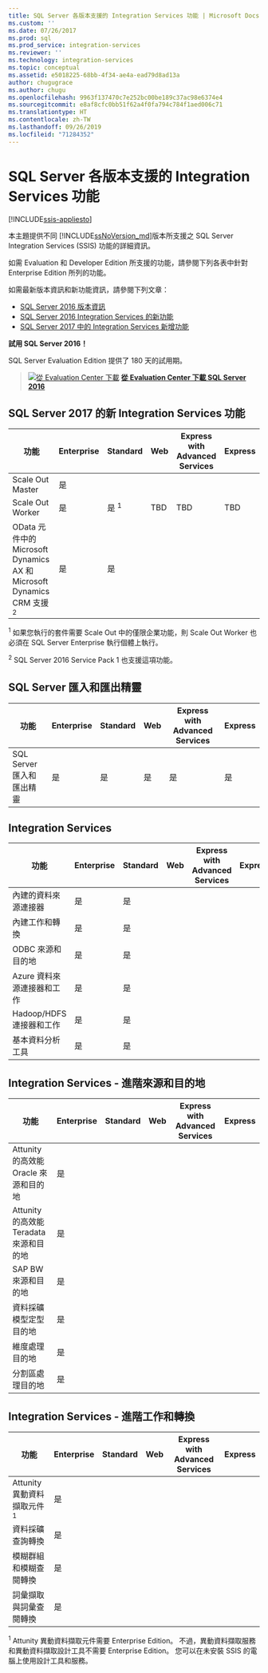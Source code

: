 ```yaml
---
title: SQL Server 各版本支援的 Integration Services 功能 | Microsoft Docs
ms.custom: ''
ms.date: 07/26/2017
ms.prod: sql
ms.prod_service: integration-services
ms.reviewer: ''
ms.technology: integration-services
ms.topic: conceptual
ms.assetid: e5018225-68bb-4f34-ae4a-ead79d8ad13a
author: chugugrace
ms.author: chugu
ms.openlocfilehash: 9963f137470c7e252bc00be189c37ac98e6374e4
ms.sourcegitcommit: e8af8cfc0bb51f62a4f0fa794c784f1aed006c71
ms.translationtype: HT
ms.contentlocale: zh-TW
ms.lasthandoff: 09/26/2019
ms.locfileid: "71284352"
---
```

# <a name="integration-services-features-supported-by-the-editions-of-sql-server"></a>SQL Server 各版本支援的 Integration Services 功能

[!INCLUDE[ssis-appliesto](../includes/ssis-appliesto-ssvrpluslinux-asdb-asdw-xxx.md)]


 本主題提供不同 [!INCLUDE[ssNoVersion_md](../includes/ssnoversion-md.md)]版本所支援之 SQL Server Integration Services (SSIS) 功能的詳細資訊。  

如需 Evaluation 和 Developer Edition 所支援的功能，請參閱下列各表中針對 Enterprise Edition 所列的功能。
  
如需最新版本資訊和新功能資訊，請參閱下列文章：
-   [SQL Server 2016 版本資訊](../sql-server/sql-server-2016-release-notes.md)
-   [SQL Server 2016 Integration Services 的新功能](../integration-services/what-s-new-in-integration-services-in-sql-server-2016.md)
-   [SQL Server 2017 中的 Integration Services 新增功能](../integration-services/what-s-new-in-integration-services-in-sql-server-2017.md)
    
**試用 SQL Server 2016！**    

SQL Server Evaluation Edition 提供了 180 天的試用期。  
    
> [![從 Evaluation Center 下載](https://docs.microsoft.com/analysis-services/analysis-services/media/download.png)](https://www.microsoft.com/evalcenter/evaluate-sql-server-2016) **[從 Evaluation Center 下載 SQL Server 2016](https://www.microsoft.com/evalcenter/evaluate-sql-server-2016)**    
    
## <a name="ISNew"></a> SQL Server 2017 的新 Integration Services 功能
  
|功能|Enterprise|Standard|Web|Express with Advanced Services|Express|  
|-------------|----------------|--------------|---------|------------------------------------|------------------------|  
|Scale Out Master|是|||||
|Scale Out Worker|是|是 <sup>1</sup>|TBD|TBD|TBD|
|OData 元件中的 Microsoft Dynamics AX 和 Microsoft Dynamics CRM 支援 <sup>2</sup>|是|是||||

<sup>1</sup> 如果您執行的套件需要 Scale Out 中的僅限企業功能，則 Scale Out Worker 也必須在 SQL Server Enterprise 執行個體上執行。

<sup>2</sup> SQL Server 2016 Service Pack 1 也支援這項功能。

## <a name="IEWiz"></a> SQL Server 匯入和匯出精靈

|功能|Enterprise|Standard|Web|Express with Advanced Services|Express|  
|-------------|----------------|--------------|---------|------------------------------------|------------------------|  
|SQL Server 匯入和匯出精靈|是|是|是|是|是|  

## <a name="IS"></a> Integration Services  
  
|功能|Enterprise|Standard|Web|Express with Advanced Services|Express|  
|-------------|----------------|--------------|---------|------------------------------------|------------------------|  
|內建的資料來源連接器|是|是|||| 
|內建工作和轉換|是|是||||  
|ODBC 來源和目的地 |是|是|||| 
|Azure 資料來源連接器和工作|是|是||||  
|Hadoop/HDFS 連接器和工作|是|是||||  
|基本資料分析工具|是|是|||| 

## <a name="ISAA"></a> Integration Services - 進階來源和目的地  
  
|功能|Enterprise|Standard|Web|Express with Advanced Services|Express|  
|-------------|----------------|--------------|---------|------------------------------------|------------------------|  
|Attunity 的高效能 Oracle 來源和目的地|是|||||  
|Attunity 的高效能 Teradata 來源和目的地|是|||||  
|SAP BW 來源和目的地|是|||||  
|資料採礦模型定型目的地|是|||||  
|維度處理目的地|是|||||  
|分割區處理目的地|是|||||  
  
## <a name="ISAT"></a> Integration Services - 進階工作和轉換  
  
|功能|Enterprise|Standard|Web|Express with Advanced Services|Express|  
|-------------|----------------|--------------|---------|------------------------------------|------------------------|  
|Attunity 異動資料擷取元件 <sup>1</sup>|是|||||  
|資料採礦查詢轉換|是|||||  
|模糊群組和模糊查閱轉換|是|||||  
|詞彙擷取與詞彙查閱轉換|是|||||  

<sup>1</sup> Attunity 異動資料擷取元件需要 Enterprise Edition。 不過，異動資料擷取服務和異動資料擷取設計工具不需要 Enterprise Edition。 您可以在未安裝 SSIS 的電腦上使用設計工具和服務。
